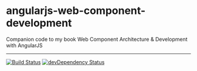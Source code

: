 angularjs-web-component-development
===================================

Companion code to my book Web Component Architecture & Development with AngularJS

***

[![Build Status](https://secure.travis-ci.org/dgs700/angularjs-web-component-development.png)](http://travis-ci.org/dgs700/angularjs-web-component-development)
[![devDependency Status](https://david-dm.org/dgs700/angularjs-web-component-development.png?branch=master)](https://david-dm.org/dgs700/angularjs-web-component-development#info=devDependencies)
